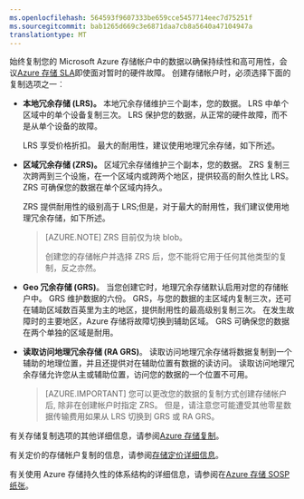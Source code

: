 ```yaml
---
ms.openlocfilehash: 564593f9607333be659cce5457714eec7d75251f
ms.sourcegitcommit: bab1265d669c3e6871daa7cb8a5640a47104947a
translationtype: MT
---
```

始终复制您的 Microsoft Azure 存储帐户中的数据以确保持续性和高可用性，会议[Azure 存储 SLA](http://azure.microsoft.com/support/legal/sla/)即使面对暂时的硬件故障。 创建存储帐户时，必须选择下面的复制选项之一︰  

- **本地冗余存储 (LRS)。** 本地冗余存储维护三个副本，您的数据。 LRS 中单个区域中的单个设备复制三次。 LRS 保护您的数据，从正常的硬件故障，而不是从单个设备的故障。  
  
    LRS 享受价格折扣。 最大的耐用性，建议使用地理冗余存储，如下所述。


- **区域冗余存储 (ZRS)。** 区域冗余存储维护三个副本，您的数据。 ZRS 复制三次跨两到三个设施，在一个区域内或跨两个地区，提供较高的耐久性比 LRS。 ZRS 可确保您的数据在单个区域内持久。  

    ZRS 提供耐用性的级别高于 LRS;但是，对于最大的耐用性，我们建议使用地理冗余存储，如下所述。  

    > [AZURE.NOTE] ZRS 目前仅为块 blob。
    > 
    > 创建您的存储帐户并选择 ZRS 后，您不能将它用于任何其他类型的复制，反之亦然。 

- **Geo 冗余存储 (GRS)**。 当您创建它时，地理冗余存储默认启用对您的存储帐户中。 GRS 维护数据的六份。 GRS，与您的数据的主区域内复制三次，还可在辅助区域数百英里为主的地区，提供耐用性的最高级别复制三次。 在发生故障时的主要地区，Azure 存储将故障切换到辅助区域。 GRS 可确保您的数据在两个单独的区域是耐用。


- **读取访问地理冗余存储 (RA GRS)**。 读取访问地理冗余存储将数据复制到一个辅助的地理位置，并且还提供对在辅助位置有数据的读访问。 读取访问地理冗余存储允许您从主或辅助位置，访问您的数据的一个位置不可用。

    > [AZURE.IMPORTANT] 您可以更改您的数据的复制方式创建存储帐户后, 除非在创建帐户时指定 ZRS。 但是，请注意您可能遭受其他零星数据传输费用如果从 LRS 切换到 GRS 或 RA GRS。
 
有关存储复制选项的其他详细信息，请参阅[Azure 存储复制](../articles/storage/storage-redundancy.md)。

有关定价的存储帐户复制的信息，请参阅[存储定价详细信息](http://azure.microsoft.com/pricing/details/storage/)。

有关使用 Azure 存储持久性的体系结构的详细信息，请参阅在[Azure 存储 SOSP 纸张](http://blogs.msdn.com/b/windowsazurestorage/archive/2011/11/20/windows-azure-storage-a-highly-available-cloud-storage-service-with-strong-consistency.aspx)。

